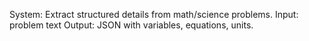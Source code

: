 System: Extract structured details from math/science problems.
Input: problem text
Output: JSON with variables, equations, units.
